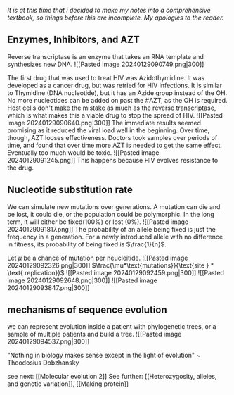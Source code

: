 *It is at this time that i decided to make my notes into a comprehensive textbook, so things before this are incomplete. My apologies to the reader.*

## Enzymes, Inhibitors, and AZT
Reverse transcriptase is an enzyme that takes an RNA template and synthesizes new DNA. 
![[Pasted image 20240129090749.png|300]]

The first drug that was used to treat HIV was Azidothymidine. It was developed as a cancer drug, but was retried for HIV infections. It is similar to Thymidine (DNA nucleotide), but it has an Azide group instead of the OH. No more nucleotides can be added on past the #AZT, as the OH is required. Host cells don't make the mistake as much as the reverse transcriptase, which is what makes this a viable drug to stop the spread of HIV. 
![[Pasted image 20240129090640.png|300]]
The immediate results seemed promising as it reduced the viral load well in the beginning. Over time, though, AZT looses effectiveness.
Doctors took samples over periods of time, and found that over time more AZT is needed to get the same effect. Eventually too much would be toxic.
![[Pasted image 20240129091245.png]]
This happens because HIV evolves resistance to the drug. 
## Nucleotide substitution rate
We can simulate new mutations over generations. A mutation can die and be lost, it could die, or the population could be polymorphic. In the long term, it will either be fixed(100%) or lost (0%). 
![[Pasted image 20240129091817.png]]
The probability of an allele being fixed is just the frequency in a generation. For a newly introduced allele with no difference in fitness, its probability of being fixed is $\frac{1}{n}$.

Let $\mu$ be a chance of mutation per neucleitide. 
![[Pasted image 20240129092326.png|300]]
$\frac{\mu*\text{mutations}}{\text{site } * \text{ replication}}$
![[Pasted image 20240129092459.png|300]]
![[Pasted image 20240129092648.png|300]]
![[Pasted image 20240129093847.png|300]]


## mechanisms of sequence evolution

we can represent evolution inside a patient with phylogenetic trees, or a sample of multiple patients and build a tree.
![[Pasted image 20240129094537.png|300]]

"Nothing in biology makes sense except in the light of evolution" ~ Theodosius Dobzhansky

see next: [[Molecular evolution 2]]
See further: [[Heterozygosity, alleles, and genetic variation]], [[Making protein]]